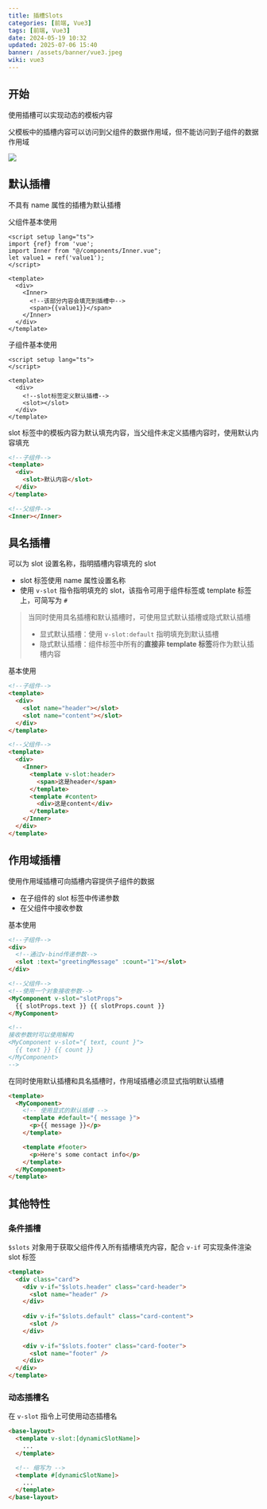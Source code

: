 ```yaml
---
title: 插槽Slots
categories: [前端, Vue3]
tags: [前端, Vue3]
date: 2024-05-19 10:32
updated: 2025-07-06 15:40
banner: /assets/banner/vue3.jpeg
wiki: vue3
---
```

## 开始

使用插槽可以实现动态的模板内容

父模板中的插槽内容可以访问到父组件的数据作用域，但不能访问到子组件的数据作用域

![](https://cos.baymaxam.top/blog/vue3-slot/vue3-slot-1751769743326.png)

## 默认插槽

不具有 name 属性的插槽为默认插槽

父组件基本使用

```vue
<script setup lang="ts">
import {ref} from 'vue';
import Inner from "@/components/Inner.vue";
let value1 = ref('value1');
</script>

<template>
  <div>
    <Inner>
      <!--该部分内容会填充到插槽中-->
      <span>{{value1}}</span>
    </Inner>
  </div>
</template>
```

子组件基本使用

```vue
<script setup lang="ts">
</script>

<template>
  <div>
    <!--slot标签定义默认插槽-->
    <slot></slot>
  </div>
</template>
```

slot 标签中的模板内容为默认填充内容，当父组件未定义插槽内容时，使用默认内容填充

```html
<!--子组件-->
<template>
  <div>
    <slot>默认内容</slot>
  </div>
</template>

<!--父组件-->
<Inner></Inner>
```

## 具名插槽

可以为 slot 设置名称，指明插槽内容填充的 slot

- slot 标签使用 name 属性设置名称
- 使用 `v-slot` 指令指明填充的 slot，该指令可用于组件标签或 template 标签上，可简写为 `#`

> 当同时使用具名插槽和默认插槽时，可使用显式默认插槽或隐式默认插槽
>
> - 显式默认插槽：使用 `v-slot:default` 指明填充到默认插槽
> - 隐式默认插槽：组件标签中所有的**直接非 template 标签**将作为默认插槽内容

基本使用

```html
<!--子组件-->
<template>
  <div>
    <slot name="header"></slot>
    <slot name="content"></slot>
  </div>
</template>

<!--父组件-->
<template>
  <div>
    <Inner>
      <template v-slot:header>
        <span>这是header</span>
      </template>
      <template #content>
        <div>这是content</div>
      </template>
    </Inner>
  </div>
</template>
```

## 作用域插槽

使用作用域插槽可向插槽内容提供子组件的数据

- 在子组件的 slot 标签中传递参数
- 在父组件中接收参数

基本使用

```html
<!--子组件-->
<div>
  <!--通过v-bind传递参数-->
  <slot :text="greetingMessage" :count="1"></slot>
</div>

<!--父组件-->
<!--使用一个对象接收参数-->
<MyComponent v-slot="slotProps">
  {{ slotProps.text }} {{ slotProps.count }}
</MyComponent>

<!--
接收参数时可以使用解构
<MyComponent v-slot="{ text, count }">
  {{ text }} {{ count }}
</MyComponent>
-->
```

在同时使用默认插槽和具名插槽时，作用域插槽必须显式指明默认插槽

```html
<template>
  <MyComponent>
    <!-- 使用显式的默认插槽 -->
    <template #default="{ message }">
      <p>{{ message }}</p>
    </template>

    <template #footer>
      <p>Here's some contact info</p>
    </template>
  </MyComponent>
</template>
```

## 其他特性

### 条件插槽

`$slots` 对象用于获取父组件传入所有插槽填充内容，配合 `v-if` 可实现条件渲染 slot 标签

```html
<template>
  <div class="card">
    <div v-if="$slots.header" class="card-header">
      <slot name="header" />
    </div>
    
    <div v-if="$slots.default" class="card-content">
      <slot />
    </div>
    
    <div v-if="$slots.footer" class="card-footer">
      <slot name="footer" />
    </div>
  </div>
</template>
```

### 动态插槽名

在 `v-slot` 指令上可使用动态插槽名

```html
<base-layout>
  <template v-slot:[dynamicSlotName]>
    ...
  </template>

  <!-- 缩写为 -->
  <template #[dynamicSlotName]>
    ...
  </template>
</base-layout>
```
